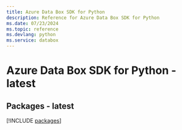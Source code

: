 ```yaml
---
title: Azure Data Box SDK for Python
description: Reference for Azure Data Box SDK for Python
ms.date: 07/23/2024
ms.topic: reference
ms.devlang: python
ms.service: databox
---
```

# Azure Data Box SDK for Python - latest
## Packages - latest
[!INCLUDE [packages](data-box-index.md)]